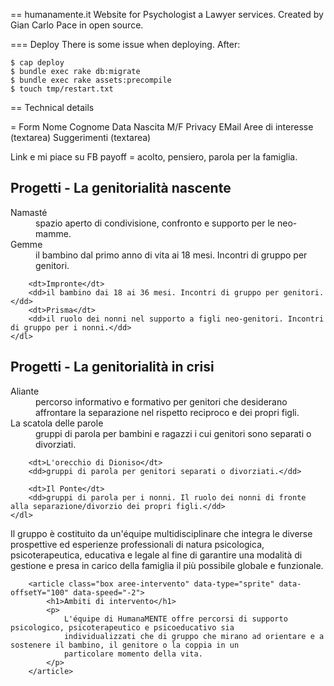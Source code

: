 == humanamente.it
Website for Psychologist a Lawyer services. 
Created by Gian Carlo Pace in open source.

=== Deploy
There is some issue when deploying. After: 

```
$ cap deploy
$ bundle exec rake db:migrate
$ bundle exec rake assets:precompile
$ touch tmp/restart.txt
```

== Technical details

= Form
Nome
Cognome
Data Nascita
M/F
Privacy
EMail
Aree di interesse (textarea)
Suggerimenti (textarea)

Link e mi piace su FB
payoff = acolto, pensiero, parola per la famiglia.


<article class="box progetti-one" data-type="sprite" data-offsetY="200" data-speed="-2">
    <h1>Progetti - La genitorialità  nascente</h1>
    <dl>
        <dt>Namasté</dt>
        <dd>spazio aperto di condivisione, confronto e supporto per le neo-mamme.</dd>
        <dt>Gemme</dt>
        <dd>il bambino dal primo anno di vita ai 18 mesi. Incontri di gruppo per genitori.</dd>

        <dt>Impronte</dt>
        <dd>il bambino dai 18 ai 36 mesi. Incontri di gruppo per genitori.</dd>
        <dt>Prisma</dt>
        <dd>il ruolo dei nonni nel supporto a figli neo-genitori. Incontri di gruppo per i nonni.</dd>
    </dl>
</article>

<article class="box progetti-two" data-type="sprite" data-offsetY="200" data-speed="-2">
    <h1>Progetti - La genitorialità  in crisi</h1>
    <dl>
        <dt>Aliante</dt>
        <dd>percorso informativo e formativo per genitori che desiderano affrontare la separazione nel rispetto
            reciproco e dei propri figli.</dd>
        <dt>La scatola delle parole</dt>
        <dd>gruppi di parola per bambini  e ragazzi i cui genitori sono separati o divorziati.</dd>

        <dt>L'orecchio di Dioniso</dt>
        <dd>gruppi di parola per genitori separati o divorziati.</dd>

        <dt>Il Ponte</dt>
        <dd>gruppi di parola per i nonni. Il ruolo dei nonni di fronte alla separazione/divorzio dei propri figli.</dd>
    </dl>
</article>


Il gruppo è costituito da un'équipe multidisciplinare che integra le diverse prospettive ed esperienze
        professionali di natura psicologica, psicoterapeutica, educativa e legale al fine di garantire una modalità
        di gestione e presa in carico della famiglia il più possibile globale e funzionale.

        <article class="box aree-intervento" data-type="sprite" data-offsetY="100" data-speed="-2">
            <h1>Ambiti di intervento</h1>
            <p>
                L'équipe di HumanaMENTE offre percorsi di supporto psicologico, psicoterapeutico e psicoeducativo sia
                individualizzati che di gruppo che mirano ad orientare e a sostenere il bambino, il genitore o la coppia in un
                particolare momento della vita.
            </p>
        </article>
